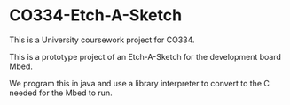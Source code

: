 # CO334-Etch-A-Sketch

This is a University coursework project for CO334.

This is a prototype project of an Etch-A-Sketch for the development board Mbed.

We program this in java and use a library interpreter to convert to the C needed for the Mbed to run.
